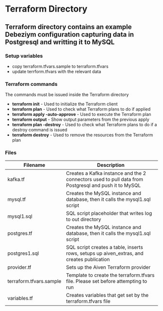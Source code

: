 # Terraform Directory

## Terraform directory contains an example Debeziym configuration capturing data in Postgresql and writting it to MySQL
### Setup variables
* copy terraform.tfvars.sample to terraform.tfvars
* update terrform.tfvars with the relevant data
### Terraform commands
The commands must be issued inside the Terraform directory
* **terraform init** - Used to initialize the Terraform client
* **terraform plan** - Used to check what Terraform plans to do if applied
* **terraform apply -auto-approve** - Used to execute the Terraform plan
* **terraform output** - Show output parameters from the previous apply
* **terraform plan -destroy** - Used to check what Terraform plans to do if a destroy command is issued
* **terraform destroy** - Used to remove the resources from the Terraform plan
### Files

| Filename                 | Description                                                                                          |
|--------------------------|------------------------------------------------------------------------------------------------------|
| kafka.tf                 | Creates a Kafka instance and the 2 connectors used to pull data from Postgresql and push it to MySQL |
| mysql.tf                 | Creates the MySQL instance and database, then it calls the mysql1.sql script                         |
| mysql1.sql               | SQL script placeholder that writes log to out directory                                              |
| postgres.tf              | Creates the MySQL instance and database, then it calls the mysql1.sql script                         |
| postgres1.sql            | SQL script creates a table, inserts rows, setups up aiven_extras, and creates publication            |
| provider.tf              | Sets up the Aiven Terraform provider                                                                 |
| terraform.tfvars.sample  | Template to create the terraform.tfvars file.  Please set before attempting to run                   |
| variables.tf             | Creates variables that get set by the terraform.tfvars file                                          |





